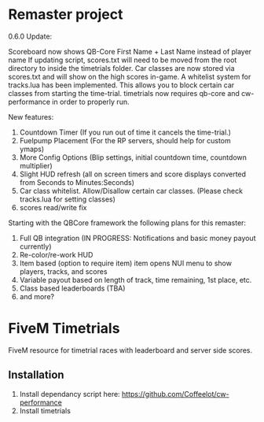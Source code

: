 # Remaster project


0.6.0 Update:

Scoreboard now shows QB-Core First Name + Last Name instead of player name
If updating script, scores.txt will need to be moved from the root directory to inside the timetrials folder.
Car classes are now stored via scores.txt and will show on the high scores in-game.
A whitelist system for tracks.lua has been implemented. This allows you to block certain car classes from starting the time-trial.
timetrials now requires qb-core and cw-performance in order to properly run.



New features:
1. Countdown Timer (If you run out of time it cancels the time-trial.)
2. Fuelpump Placement (For the RP servers, should help for custom ymaps)
3. More Config Options (Blip settings, initial countdown time, countdown multiplier)
4. Slight HUD refresh (all on screen timers and score displays converted from Seconds to Minutes:Seconds)
5. Car class whitelist. Allow/Disallow certain car classes. (Please check tracks.lua for setting classes)
6. scores read/write fix


Starting with the QBCore framework the following plans for this remaster:
1. Full QB integration (IN PROGRESS: Notifications and basic money payout currently)
2. Re-color/re-work HUD
3. Item based (option to require item) item opens NUI menu to show players, tracks, and scores
4. Variable payout based on length of track, time remaining, 1st place, etc.
5. Class based leaderboards (TBA)
6. and more?

# FiveM Timetrials

FiveM resource for timetrial races with leaderboard and server side scores.

## Installation

1. Install dependancy script here: https://github.com/Coffeelot/cw-performance
2. Install timetrials


